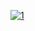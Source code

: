 <a href="https://ibb.co/MZxfBW8"><img src="https://i.ibb.co/9ckhZzw/1.png" alt="1" border="0"></a>
<a href="iWeather/Assets.xcassets/2.imageset/2.png" alt="screen-2" border="0"></a>
